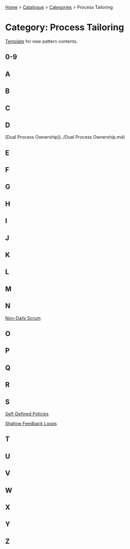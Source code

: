 [Home](../../README.md) > [Catalogue](../../Patterns_catalogue.md) > [Categories](categories.md) > Process Tailoring
# Category: Process Tailoring

[Template](../template.md) for new pattern contents.

## 0-9

## A

## B

## C

## D
[Dual Process Ownership](../Dual Process Ownership.md)

## E

## F

## G

## H

## I

## J

## K

## L

## M

## N
[Non-Daily Scrum](../Non-Daily_Scrum.md)

## O

## P

## Q

## R

## S
[Self-Defined Policies](../Self-Defined_Policies.md)

[Shallow Feedback Loops](../Shallow_Feedback_Loops.md)

## T

## U

## V

## W

## X

## Y

## Z
